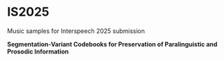 # IS2025

Music samples for Interspeech 2025 submission

**Segmentation-Variant Codebooks for Preservation of Paralinguistic and Prosodic Information**
